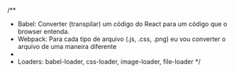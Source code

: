 /**
 * Babel: Converter (transpilar) um código do React para um código que o browser entenda.
 * Webpack: Para cada tipo de arquivo (.js, .css, .png) eu vou converter o arquivo de uma maneira diferente
 * 
 * Loaders: babel-loader, css-loader, image-loader, file-loader
 */